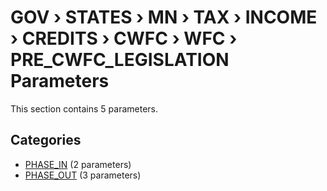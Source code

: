 # GOV › STATES › MN › TAX › INCOME › CREDITS › CWFC › WFC › PRE_CWFC_LEGISLATION Parameters

This section contains 5 parameters.

## Categories

- [PHASE_IN](phase_in/index.md) (2 parameters)
- [PHASE_OUT](phase_out/index.md) (3 parameters)

